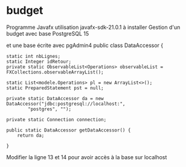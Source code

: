 # budget
Programme Javafx utilisation javafx-sdk-21.0.1 à installer
Gestion d'un budget avec base PostgreSQL 15 


et une base écrite avec pgAdmin4
public class DataAccessor {

	static int nbLignes;
	static Integer idRetour;
    private static ObservableList<Operations> observableList = FXCollections.observableArrayList();

	static List<modele.Operations> pl = new ArrayList<>();
	static PreparedStatement pst = null;

	private static DataAccessor da = new DataAccessor("jdbc:postgresql://localhost:",
			"postgres", "");

	private static Connection connection;

	public static DataAccessor getDataAccessor() {
		return da;

	}

 Modifier la ligne 13 et 14 pour avoir accès à la base sur localhost 
